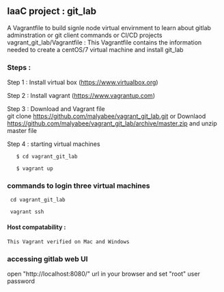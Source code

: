 ## IaaC project : git_lab  
 A Vagrantfile to build signle node virtual envirnment to learn about gitlab adminstration or git client  commands or CI/CD projects  
 vagrant_git_lab/Vagrantfile  : This Vagrantfile contains the information needed to create a centOS/7 virtual machine and install git_lab


### Steps :  
  Step 1 :  Install virtual box (https://www.virtualbox.org)

  Step 2 :  Install vagrant  (https://www.vagrantup.com)

  Step 3 :  Download and  Vagrant file  
       git clone https://github.com/malyabee/vagrant_git_lab.git
          or 
       Downlaod https://github.com/malyabee/vagrant_git_lab/archive/master.zip and unzip master file 
       

  Step 4  : starting virtual machines 

       $ cd vagrant_git_lab
 
       $ vagrant up

### commands to login three virtual machines
     cd vagrant_git_lab

     vagrant ssh 

#### Host compatability :

    This Vagrant verified on Mac and Windows


### accessing gitlab web UI
  open "http://localhost:8080/" url in  your browser and set "root" user password

  
